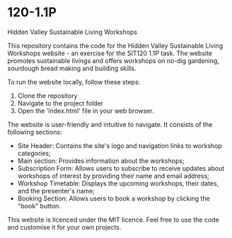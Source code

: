 # 120-1.1P

Hidden Valley Sustainable Living Workshops

This repository contains the code for the Hidden Valley Sustainable Living Workshops website - an exercise for the SIT120 1.1P task.  The website promotes sustainable livings and offers workshops on no-dig gardening, sourdough bread making and building skills.

To run the website locally, follow these steps:
1. Clone the repository
2. Navigate to the project folder
3. Open the 'index.html' file in your web browser.

The website is user-friendly and intuitive to navigate.  It consists of the following sections:
- Site Header: Contains the site's logo and navigation links to workshop categories;
- Main section: Provides information about the workshops;
- Subscription Form: Allows users to subscribe to receive updates about workshops of interest by providing their name and email address;
- Workshop Timetable: Displays the upcoming workshops, their dates, and the presenter's name;
- Booking Section: Allows users to book a workshop by clicking the "book" button.

This website is licenced under the MIT licence.  Feel free to use the code and customise it for your own projects.

